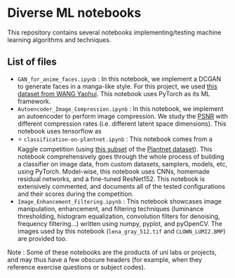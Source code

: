 # Diverse ML notebooks

This repository contains several notebooks implementing/testing machine learning algorithms and techniques. 

## List of files

 - `GAN_for_anime_faces.ipynb` : In this notebook, we implement a DCGAN to generate faces in a manga-like style. For this project, we used [this dataset from WANG Yaohui](https://gitlab.inria.fr/yaowang/gan_class_images.git). This notebook uses PyTorch as its ML framework.
 - `Autoencoder_Image_Compression.ipynb` : In this notebook, we implement an autoencoder to perform image compression. We study the [PSNR](https://en.wikipedia.org/wiki/Peak_signal-to-noise_ratio) with different compression rates (i.e. different latent space dimensions). This notebook uses tensorflow as
 - ⭐ `classification-on-plantnet.ipynb` : This notebook comes from a Kaggle competition (using [this subset](https://gitlab.inria.fr/cgarcin/plantnet_dataset) of the [Plantnet dataset](https://plantnet.org/en/)). This notebook comprehensively goes through the whole process of building a classifier on image data, from custom datasets, samplers, models, etc, using PyTorch. Model-wise, this notebook uses CNNs, homemade residual networks, and a fine-tuned ResNet152. This notebook is extensively commented, and documents all of the tested configurations and their scores during the competition.
 - `Image_Enhancement_Filtering.ipynb` : This notebook showcases image manipulation, enhancement, and filtering techniques (luminance thresholding, histogram equalization, convolution filters for denoising, frequency filtering...) written using numpy, pyplot, and pyOpenCV. The images used by this notebook (`lena_gray_512.tif` and `CLOWN_LUMI2.BMP`) are provided too.


Note : Some of these notebooks are the products of uni labs or projects, and may thus have a few obscure headers (for example, when they reference exercise questions or subject codes).

